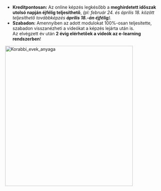 * **Kreditpontosan:** Az online képzés legkésőbb a **meghirdetett időszak utolsó napján éjfélig teljesíthető**, *(pl: február 24. és április 18. között teljesíthető továbbképzés **április 18.-án éjfélig**).*  
* **Szabadon:** Amennyiben az adott modulokat 100%-osan teljesítette, szabadon visszanézheti a videókat a képzés lejárta után is.  
Az elvégzett év után **2 évig elérhetőek a videók az e-learning rendszerben**!

<img width="409" height="451" alt="Korabbi_evek_anyaga" src="https://github.com/user-attachments/assets/052968b0-73d9-409c-97cc-513fb8bd15df" />
